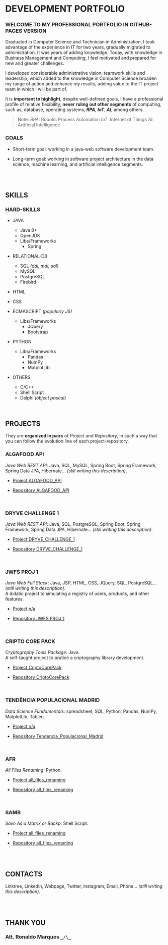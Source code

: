 # DEVELOPMENT PORTFOLIO
### WELCOME TO MY PROFESSIONAL PORTFOLIO IN GITHUB-PAGES VERSION
Graduated in Computer Science and Technician in Administration, I took advantage of the experience in IT for two years, gradually migrated to administration. It was years of adding knowledge. Today, with knowledge in Business Management and Computing, I feel motivated and prepared for new and greater challenges.  
  
I developed considerable administrative vision, teamwork skills and leadership, which added to the knowledge in Computer Science broaden my range of action and enhance my results, adding value to the IT project team in which I will be part of.  
  
It is **important to highlight**, despite well-defined goals, I have a professional profile of relative flexibility, **never ruling out other segments** of computing, such as, database, operating systems, **_RPA_**, **_IoT_**, **_AI_**, among others.  
> Note:
> _RPA_: Robotic Process Automation
> _IoT_: Internet of Things
> _AI_: Artificial Intelligence  
  
### GOALS
+ Short-term goal: working in a java-web software development team.
+ Long-term goal: working in software project architecture in the data science, machine learning, and artificial intelligence segments.  
  
  &nbsp;  
  &nbsp;  
  
## SKILLS
### HARD-SKILLS
* JAVA
  + Java 8+
  + OpenJDK
  + Libs/Frameworks
    - Spring  
* RELATIONAL-DB
  + SQL _(ddl, mdl, sql)_
  + MySQL
  + PostgreSQL
  + Firebird  
* HTML
* CSS
* ECMASCRIPT _(popularly JS)_
  + Libs/Frameworks
    - JQuery
    - Bootstrap  
* PYTHON
  + Libs/Frameworks
    - Pandas
	- NumPy
	- MatplotLib  
* OTHERS
  + C/C++
  + Shell Script
  + Delphi _(object pascal)_  
  
  &nbsp;  
  
## PROJECTS
They are **organized in pairs** of _Project_ and _Repository_, in such a way that you can follow the evolution line of each project-repository.  
  
### ALGAFOOD API
_Java Web REST API_: Java, SQL, MySQL, Spring Boot, Spring Framework, Spring Data JPA, Hibernate... _(still writing this description)_.  
+ [Project ALGAFOOD_API](https://github.com/ROPIMASI/ALGAFOOD_API/projects/1)
+ [Repository ALGAFOOD_API](https://github.com/ROPIMASI/ALGAFOOD_API)  
  
  &nbsp;  
  
### DRYVE CHALLENGE 1
_Java Web REST API_: Java, SQL, PostgreSQL, Spring Boot, Spring Framework, Spring Data JPA, Hibernate... _(still writing this description)_.  
+ [Project DRYVE_CHALLENGE_1](https://github.com/users/ROPIMASI/projects/10)
+ [Repository DRYVE_CHALLENGE_1](https://github.com/ROPIMASI/DRYVE_CHALLENGE_1)  
  
  &nbsp;  
  
### JWFS PROJ 1
_Java Web Full Stack_: Java, JSP, HTML, CSS, JQuery, SQL, PostgreSQL... _(still writing this description)_.  
A didatic project to simulating a registry of users, products, and other features.  
+ [Project n/a](#)
+ [Repository JWFS PROJ 1](https://github.com/ROPIMASI/JWFS_PROJ_1)  
  
  &nbsp;  
  
### CRIPTO CORE PACK
_Cryptography Tools Package_: Java.  
A self-taught project to pratice a criptography library development.  
+ [Project CriptoCorePack](https://github.com/users/ROPIMASI/projects/9)
+ [Repository CriptoCorePack](https://github.com/ROPIMASI/CryptoCorePack)  
  
  &nbsp;  
  
### TENDÊNCIA POPULACIONAL MADRID
_Data Science Fundamentals_: spreadsheet, SQL, Python, Pandas, NumPy, MatplotLib, Tableu.  
+ [Project n/a](#)
+ [Repository Tendencia_Populacional_Madrid](https://github.com/ROPIMASI/Tendencia_Populacional_Madrid)  
  
  &nbsp;  
  
### AFR
_All Files Renaming_: Python.  
+ [Project all_files_renaming](https://github.com/users/ROPIMASI/projects/2)
+ [Repository all_files_renaming](https://github.com/ROPIMASI/all_files_renaming)  
  
  &nbsp;  
  
### SAMB
_Save As a Matrix or Backp_: Shell Script.  
+ [Project all_files_renaming](https://github.com/users/ROPIMASI/projects/7)
+ [Repository all_files_renaming](https://github.com/ROPIMASI/SAMB)  
  
  &nbsp;  
  &nbsp;  
  
## CONTACTS
Linktree, Linkedin, Webpage, Twitter, Instagram, Email, Phone... _(still writing this description)_.  
  
  &nbsp;  
  &nbsp;  
  
## THANK YOU
### Att. Ronaldo Marques `_/\_`  
  
  

